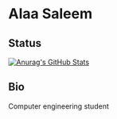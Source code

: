 # Alaa Saleem

## Status

[![Anurag's GitHub Stats](https://github-readme-stats.vercel.app/api?username=alaasaleem&show_icons=true&theme=dark)](https://github.com/alaasaleem)

## Bio

Computer engineering student

